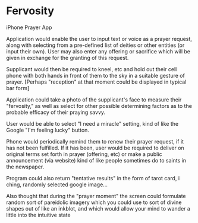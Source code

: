 Fervosity
=========

iPhone Prayer App

Application would enable the user to input text or voice as a prayer request, along with selecting from a pre-defined list of deities or other entities (or input their own). User may also enter any offering or sacrifice which will be given in exchange for the granting of this request.

Supplicant would then be required to kneel, etc and hold out their cell phone with both hands in front of them to the sky in a suitable gesture of prayer. [Perhaps "reception" at that moment could be displayed in typical bar form]

Application could take a photo of the supplicant's face to measure their "fervosity," as well as select for other possible determining factors as to the probable efficacy of their praying savvy. 

User would be able to select "I need a miracle" setting, kind of like the Google "I'm feeling lucky" button.

Phone would periodically remind them to renew their prayer request, if it has not been fulfilled. If it has been, user would be required to deliver on original terms set forth in prayer (offering, etc) or make a public announcement (via website) kind of like people sometimes do to saints in the newspaper. 

Program could also return "tentative results" in the form of tarot card, i ching, randomly selected google image...

Also thought that during the "prayer moment" the screen could formulate random sort of pareidolic imagery which you could use to sort of divine shapes out of like an inkblot, and which would allow your mind to wander a little into the intuitive state


